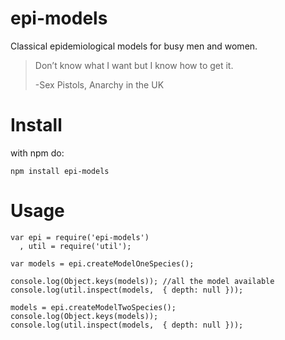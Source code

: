 epi-models
==========

Classical epidemiological models for busy men and women.

> Don’t know what I want
> but I know how to get it.
> 
> -Sex Pistols, Anarchy in the UK


Install
=======

with npm do:

    npm install epi-models


Usage
=====

    var epi = require('epi-models')
      , util = require('util');
    
    var models = epi.createModelOneSpecies();
    
    console.log(Object.keys(models)); //all the model available
    console.log(util.inspect(models,  { depth: null }));
    
    models = epi.createModelTwoSpecies();
    console.log(Object.keys(models));
    console.log(util.inspect(models,  { depth: null }));



